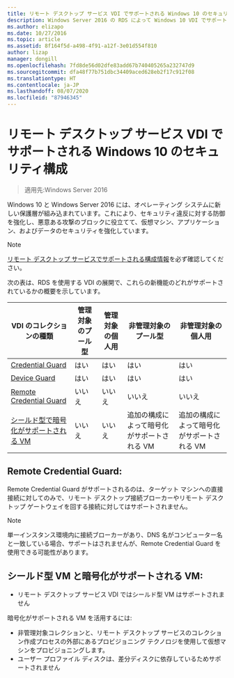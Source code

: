 ```yaml
---
title: リモート デスクトップ サービス VDI でサポートされる Windows 10 のセキュリティ構成
description: Windows Server 2016 の RDS によって Windows 10 VDI でサポートされる構成に関する情報を提供します。
ms.author: elizapo
ms.date: 10/27/2016
ms.topic: article
ms.assetid: 8f164f5d-a498-4f91-a12f-3e01d554f810
author: lizap
manager: dongill
ms.openlocfilehash: 7fd8de56d02dfe83add67b740405265a232747d9
ms.sourcegitcommit: dfa48f77b751dbc34409aced628eb2f17c912f08
ms.translationtype: HT
ms.contentlocale: ja-JP
ms.lasthandoff: 08/07/2020
ms.locfileid: "87946345"
---
```

# <a name="supported-windows-10-security-configurations-for-remote-desktop-services-vdi"></a>リモート デスクトップ サービス VDI でサポートされる Windows 10 のセキュリティ構成

> 適用先:Windows Server 2016

Windows 10 と Windows Server 2016 には、オペレーティング システムに新しい保護層が組み込まれています。これにより、セキュリティ違反に対する防御を強化し、悪意ある攻撃のブロックに役立てて、仮想マシン、アプリケーション、およびデータのセキュリティを強化しています。

> [!NOTE]
> [リモート デスクトップ サービスでサポートされる構成情報](rds-supported-config.md)を必ず確認してください。

次の表は、RDS を使用する VDI の展開で、これらの新機能のどれがサポートされているかの概要を示しています。

|  VDI のコレクションの種類               |  管理対象のプール型 |  管理対象の個人用 |  非管理対象のプール型                                     |  非管理対象の個人用                                    |
|-------------------------------------|------------------|--------------------|--------------------------------------------------------|--------------------------------------------------------|
| [Credential Guard](/windows/security/identity-protection/credential-guard/credential-guard)                    | はい              | はい                | はい                                                    | はい                                                    |
| [Device Guard](/windows/security/threat-protection/windows-defender-application-control/windows-defender-application-control-deployment-guide)                        | はい              | はい                | はい                                                    | はい                                                    |
| [Remote Credential Guard](/windows/security/identity-protection/remote-credential-guard)             | いいえ               | いいえ                 | いいえ                                                     | いいえ                                                     |
| [シールド型で暗号化がサポートされる VM](../../security/guarded-fabric-shielded-vm/guarded-fabric-and-shielded-vms.md) | いいえ               | いいえ                 | 追加の構成によって暗号化がサポートされる VM | 追加の構成によって暗号化がサポートされる VM |

## <a name="remote-credential-guard"></a>Remote Credential Guard:

Remote Credential Guard がサポートされるのは、ターゲット マシンへの直接接続に対してのみで、リモート デスクトップ接続ブローカーやリモート デスクトップ ゲートウェイを回する接続に対してはサポートされません。
> [!NOTE]
> 単一インスタンス環境内に接続ブローカーがあり、DNS 名がコンピューター名と一致している場合、サポートはされませんが、Remote Credential Guard を使用できる可能性があります。

## <a name="shielded-vms-and-encryption-supported-vms"></a>シールド型 VM と暗号化がサポートされる VM:

- リモート デスクトップ サービス VDI ではシールド型 VM はサポートされません

暗号化がサポートされる VM を活用するには:
- 非管理対象コレクションと、リモート デスクトップ サービスのコレクション作成プロセスの外部にあるプロビジョニング テクノロジを使用して仮想マシンをプロビジョニングします。
- ユーザー プロファイル ディスクは、差分ディスクに依存しているためサポートされません
